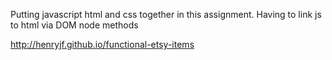 Putting javascript html and css together in this assignment.  Having to link js to html via DOM node methods

http://henryjf.github.io/functional-etsy-items
